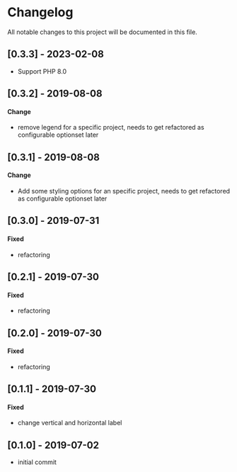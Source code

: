 # Changelog
All notable changes to this project will be documented in this file.

## [0.3.3] - 2023-02-08

- Support PHP 8.0

## [0.3.2] - 2019-08-08

#### Change

- remove legend for a specific project, needs to get refactored as configurable optionset later

## [0.3.1] - 2019-08-08

#### Change

- Add some styling options for an specific project, needs to get refactored as configurable optionset later

## [0.3.0] - 2019-07-31

#### Fixed

- refactoring

## [0.2.1] - 2019-07-30

#### Fixed

- refactoring

## [0.2.0] - 2019-07-30

#### Fixed

- refactoring

## [0.1.1] - 2019-07-30

#### Fixed

- change vertical and horizontal label

## [0.1.0] - 2019-07-02

- initial commit
